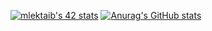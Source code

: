[![mlektaib's 42 stats](https://badge.mediaplus.ma/binary/mlektaib)](https://github.com/oakoudad/badge42)
[![Anurag's GitHub stats](https://github-readme-stats.vercel.app/api?username=SnooZeMA)](https://github.com/anuraghazra/github-readme-stats)
